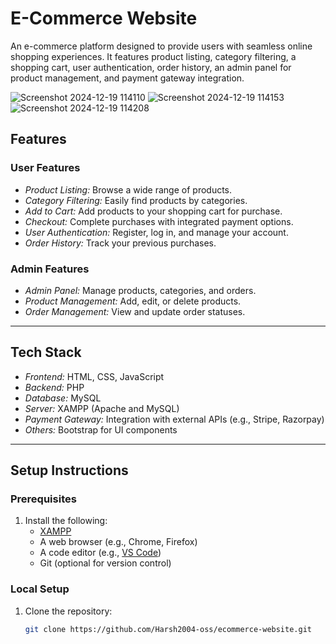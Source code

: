 # E-Commerce Website

An e-commerce platform designed to provide users with seamless online shopping experiences. It features product listing, category filtering, a shopping cart, user authentication, order history, an admin panel for product management, and payment gateway integration.

![Screenshot 2024-12-19 114110](https://github.com/user-attachments/assets/a1bc4016-5fbf-4a14-897f-6abcbf78c1bf)
![Screenshot 2024-12-19 114153](https://github.com/user-attachments/assets/a1d0caa4-746a-4119-8da9-79c464c5f377)
![Screenshot 2024-12-19 114208](https://github.com/user-attachments/assets/c21fd1ac-4cdc-499d-a2a1-8e608d5a6f91)

## Features

### User Features
- *Product Listing:* Browse a wide range of products.
- *Category Filtering:* Easily find products by categories.
- *Add to Cart:* Add products to your shopping cart for purchase.
- *Checkout:* Complete purchases with integrated payment options.
- *User Authentication:* Register, log in, and manage your account.
- *Order History:* Track your previous purchases.

### Admin Features
- *Admin Panel:* Manage products, categories, and orders.
- *Product Management:* Add, edit, or delete products.
- *Order Management:* View and update order statuses.

---

## Tech Stack

- *Frontend:* HTML, CSS, JavaScript
- *Backend:* PHP
- *Database:* MySQL
- *Server:* XAMPP (Apache and MySQL)
- *Payment Gateway:* Integration with external APIs (e.g., Stripe, Razorpay)
- *Others:* Bootstrap for UI components

---

## Setup Instructions

### Prerequisites
1. Install the following:
   - [XAMPP](https://www.apachefriends.org/)
   - A web browser (e.g., Chrome, Firefox)
   - A code editor (e.g., [VS Code](https://code.visualstudio.com/))
   - Git (optional for version control)

### Local Setup
1. Clone the repository:
   ```bash
   git clone https://github.com/Harsh2004-oss/ecommerce-website.git
